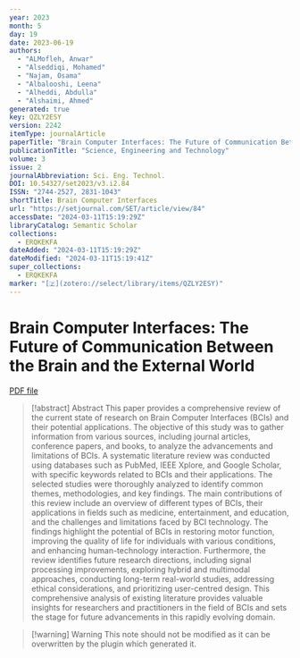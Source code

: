 ```yaml
---
year: 2023
month: 5
day: 19
date: 2023-06-19
authors:
  - "ALMofleh, Anwar"
  - "Alseddiqi, Mohamed"
  - "Najam, Osama"
  - "Albalooshi, Leena"
  - "Alheddi, Abdulla"
  - "Alshaimi, Ahmed"
generated: true
key: QZLY2ESY
version: 2242
itemType: journalArticle
paperTitle: "Brain Computer Interfaces: The Future of Communication Between the Brain and the External World"
publicationTitle: "Science, Engineering and Technology"
volume: 3
issue: 2
journalAbbreviation: Sci. Eng. Technol.
DOI: 10.54327/set2023/v3.i2.84
ISSN: "2744-2527, 2831-1043"
shortTitle: Brain Computer Interfaces
url: "https://setjournal.com/SET/article/view/84"
accessDate: "2024-03-11T15:19:29Z"
libraryCatalog: Semantic Scholar
collections:
  - ERQKEKFA
dateAdded: "2024-03-11T15:19:29Z"
dateModified: "2024-03-11T15:19:41Z"
super_collections:
  - ERQKEKFA
marker: "[🇿](zotero://select/library/items/QZLY2ESY)"
---
```


# Brain Computer Interfaces: The Future of Communication Between the Brain and the External World

[PDF file](/Papers/PDFs/ALMofleh%20et%20al.%202023undefined%20-%20Brain%20Computer%20Interfaces%20The%20Future%20of%20Communication%20Between%20the%20Brain%20and%20the%20External%20World.pdf)

> [!abstract] Abstract
> This paper provides a comprehensive review of the current state of research on Brain Computer Interfaces (BCIs) and their potential applications. The objective of this study was to gather information from various sources, including journal articles, conference papers, and books, to analyze the advancements and limitations of BCIs. A systematic literature review was conducted using databases such as PubMed, IEEE Xplore, and Google Scholar, with specific keywords related to BCIs and their applications. The selected studies were thoroughly analyzed to identify common themes, methodologies, and key findings. The main contributions of this review include an overview of different types of BCIs, their applications in fields such as medicine, entertainment, and education, and the challenges and limitations faced by BCI technology. The findings highlight the potential of BCIs in restoring motor function, improving the quality of life for individuals with various conditions, and enhancing human-technology interaction. Furthermore, the review identifies future research directions, including signal processing improvements, exploring hybrid and multimodal approaches, conducting long-term real-world studies, addressing ethical considerations, and prioritizing user-centred design. This comprehensive analysis of existing literature provides valuable insights for researchers and practitioners in the field of BCIs and sets the stage for future advancements in this rapidly evolving domain.

>[!warning] Warning
> This note should not be modified as it can be overwritten by the plugin which generated it.

